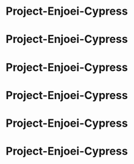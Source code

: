 # Project-Enjoei-Cypress
# Project-Enjoei-Cypress
# Project-Enjoei-Cypress
# Project-Enjoei-Cypress
# Project-Enjoei-Cypress
# Project-Enjoei-Cypress
